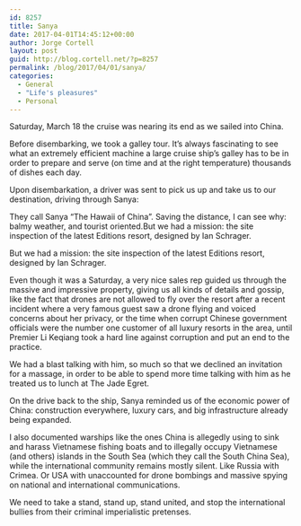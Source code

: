 ```yaml
---
id: 8257
title: Sanya
date: 2017-04-01T14:45:12+00:00
author: Jorge Cortell
layout: post
guid: http://blog.cortell.net/?p=8257
permalink: /blog/2017/04/01/sanya/
categories:
  - General
  - "Life's pleasures"
  - Personal
---
```

Saturday, March 18 the cruise was nearing its end as we sailed into China.

Before disembarking, we took a galley tour. It’s always fascinating to see what an extremely efficient machine a large cruise ship’s galley has to be in order to prepare and serve (on time and at the right temperature) thousands of dishes each day.

Upon disembarkation, a driver was sent to pick us up and take us to our destination, driving through Sanya:

They call Sanya “The Hawaii of China”. Saving the distance, I can see why: balmy weather, and tourist oriented.But we had a mission: the site inspection of the latest Editions resort, designed by Ian Schrager.

But we had a mission: the site inspection of the latest Editions resort, designed by Ian Schrager.

Even though it was a Saturday, a very nice sales rep guided us through the massive and impressive property, giving us all kinds of details and gossip, like the fact that drones are not allowed to fly over the resort after a recent incident where a very famous guest saw a drone flying and voiced concerns about her privacy, or the time when corrupt Chinese government officials were the number one customer of all luxury resorts in the area, until Premier Li Keqiang took a hard line against corruption and put an end to the practice.

We had a blast talking with him, so much so that we declined an invitation for a massage, in order to be able to spend more time talking with him as he treated us to lunch at The Jade Egret.

On the drive back to the ship, Sanya reminded us of the economic power of China: construction everywhere, luxury cars, and big infrastructure already being expanded.

I also documented warships like the ones China is allegedly using to sink and harass Vietnamese fishing boats and to illegally occupy Vietnamese (and others) islands in the South Sea (which they call the South China Sea), while the international community remains mostly silent. Like Russia with Crimea. Or USA with unaccounted for drone bombings and massive spying on national and international communications.

We need to take a stand, stand up, stand united, and stop the international bullies from their criminal imperialistic pretenses.